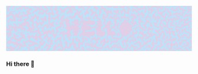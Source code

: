 ![Cover](https://github.com/LaitAh/LaitAh/blob/800bba614821209cc1a15d40b20cb494a24bfe2d/img/Front.png)

### Hi there 👋

<!--
**LaitAh/LaitAh** is a ✨ _special_ ✨ repository because its `README.md` (this file) appears on your GitHub profile.

Here are some ideas to get you started:

- 🔭 I’m currently working on ...
- 🌱 I’m currently learning ...
- 👯 I’m looking to collaborate on ...
- 🤔 I’m looking for help with ...
- 💬 Ask me about ...
- 📫 How to reach me: ...
- 😄 Pronouns: ...
- ⚡ Fun fact: ...
-->
